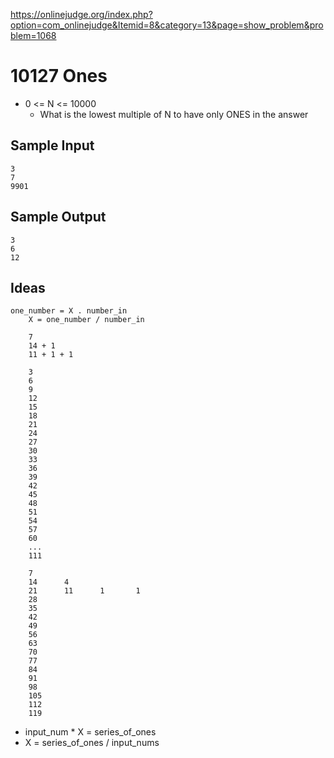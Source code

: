 https://onlinejudge.org/index.php?option=com_onlinejudge&Itemid=8&category=13&page=show_problem&problem=1068

# 10127 Ones
- 0 <= N <= 10000
	- What is the lowest multiple of N to have only ONES in the answer

## Sample Input
	3
	7
	9901

## Sample Output
	3
	6
	12

## Ideas
	one_number = X . number_in
		X = one_number / number_in
		
		7
		14 + 1
		11 + 1 + 1
		
		3
		6
		9
		12
		15
		18
		21
		24
		27
		30
		33
		36
		39
		42
		45
		48
		51
		54
		57
		60
		...
		111
		
		7
		14		4
		21		11		1		1
		28
		35
		42
		49
		56
		63
		70
		77
		84
		91
		98
		105
		112
		119
		
- input_num * X = series_of_ones
- X = series_of_ones / input_nums
